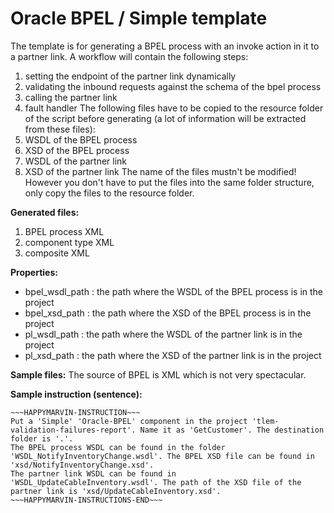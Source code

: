 # Oracle BPEL / Simple template #

The template is for generating a BPEL process with an invoke action in it to a partner link. A workflow will contain the following steps:
  1. setting the endpoint of the partner link dynamically
  1. validating the inbound requests against the schema of the bpel process
  1. calling the partner link
  1. fault handler
The following files have to be copied to the resource folder of the script before generating (a lot of information will be extracted from these files):
  1. WSDL of the BPEL process
  1. XSD of the BPEL process
  1. WSDL of the partner link
  1. XSD of the partner link
The name of the files mustn't be modified! However you don't have to put the files into the same folder structure, only copy the files to the resource folder.

**Generated files:**
  1. BPEL process XML
  1. component type XML
  1. composite XML

**Properties:**
  * bpel\_wsdl\_path : the path where the WSDL of the BPEL process is in the project
  * bpel\_xsd\_path : the path where the XSD of the BPEL process is in the project
  * pl\_wsdl\_path : the path where the WSDL of the partner link is in the project
  * pl\_xsd\_path : the path where the XSD of the partner link is in the project


**Sample files:**
The source of BPEL is XML which is not very spectacular.

**Sample instruction (sentence):**
```
~~~HAPPYMARVIN-INSTRUCTION~~~
Put a 'Simple' 'Oracle-BPEL' component in the project 'tlem-validation-failures-report'. Name it as 'GetCustomer'. The destination folder is '.'. 
The BPEL process WSDL can be found in the folder 'WSDL_NotifyInventoryChange.wsdl'. The BPEL XSD file can be found in 'xsd/NotifyInventoryChange.xsd'. 
The partner link WSDL can be found in 'WSDL_UpdateCableInventory.wsdl'. The path of the XSD file of the partner link is 'xsd/UpdateCableInventory.xsd'.
~~~HAPPYMARVIN-INSTRUCTIONS-END~~~
```